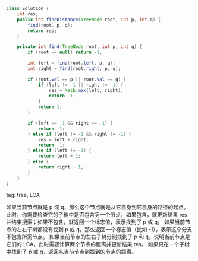 ```java
class Solution {
    int res;
    public int findDistance(TreeNode root, int p, int q) {
        find(root, p, q);
        return res;
    }

    private int find(TreeNode root, int p, int q) {
        if (root == null) return -1;

        int left = find(root.left, p, q);
        int right = find(root.right, p, q);

        if (root.val == p || root.val == q) {
            if (left != -1 || right != -1) {
                res = Math.max(left, right);
                return -1;
            }
            return 1;
        }

        if (left == -1 && right == -1) {
            return -1;
        } else if (left != -1 && right != -1) {
            res = left + right;
            return -1;
        } else if (left != -1) {
            return left + 1;
        } else {
            return right + 1;
        }
    }
}
```

tag: tree, LCA

如果当前节点就是 p 或 q，那么这个节点就是从它自身到它自身的路径的起点。此时，你需要检查它的子树中是否包含另一个节点，如果包含，就更新结果 res 并结束搜索；如果不包含，就返回一个标志值，表示找到了 p 或 q。
如果当前节点的左右子树都没有找到 p 或 q，那么返回一个标志值（比如 -1），表示这个分支不包含所需节点。
如果当前节点的左右子树分别找到了 p 和 q，说明当前节点是它们的 LCA，此时需要计算两个节点的距离并更新结果 res。
如果只在一个子树中找到了 p 或 q，返回从当前节点到找到的节点的距离。